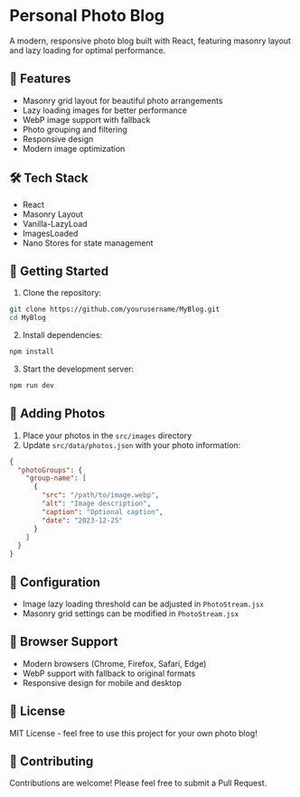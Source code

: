 # Personal Photo Blog

A modern, responsive photo blog built with React, featuring masonry layout and lazy loading for optimal performance.

## 🌟 Features

- Masonry grid layout for beautiful photo arrangements
- Lazy loading images for better performance
- WebP image support with fallback
- Photo grouping and filtering
- Responsive design
- Modern image optimization

## 🛠 Tech Stack

- React
- Masonry Layout
- Vanilla-LazyLoad
- ImagesLoaded
- Nano Stores for state management

## 🚀 Getting Started

1. Clone the repository:
```bash
git clone https://github.com/yourusername/MyBlog.git
cd MyBlog
```

2. Install dependencies:
```bash
npm install
```

3. Start the development server:
```bash
npm run dev
```

## 📸 Adding Photos

1. Place your photos in the `src/images` directory
2. Update `src/data/photos.json` with your photo information:
```json
{
  "photoGroups": {
    "group-name": [
      {
        "src": "/path/to/image.webp",
        "alt": "Image description",
        "caption": "Optional caption",
        "date": "2023-12-25"
      }
    ]
  }
}
```

## 🔧 Configuration

- Image lazy loading threshold can be adjusted in `PhotoStream.jsx`
- Masonry grid settings can be modified in `PhotoStream.jsx`

## 📱 Browser Support

- Modern browsers (Chrome, Firefox, Safari, Edge)
- WebP support with fallback to original formats
- Responsive design for mobile and desktop

## 📄 License

MIT License - feel free to use this project for your own photo blog!

## 🤝 Contributing

Contributions are welcome! Please feel free to submit a Pull Request.

